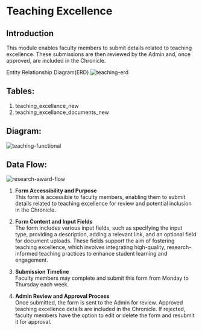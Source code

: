 ﻿



  
  

# Teaching Excellence

  

## Introduction

  

This module enables faculty members to submit details related to teaching excellence. These submissions are then reviewed by the Admin and, once approved, are included in the Chronicle.

  

Entity Relationship Diagram(ERD)
<img src="https://i.ibb.co/Bs8nZ8C/teaching-erd.png" alt="teaching-erd" border="0">

## Tables:

  

1. teaching_excellance_new
2. teaching_excellance_documents_new



## Diagram:

<img src="https://i.ibb.co/Yf4GrSb/teaching-functional.png" alt="teaching-functional" border="0">

## Data Flow:

<img src="https://i.ibb.co/b57x8J1/research-award-flow.png" alt="research-award-flow" border="0">

1. **Form Accessibility and Purpose**  
   This form is accessible to faculty members, enabling them to submit details related to teaching excellence for review and potential inclusion in the Chronicle. 

2. **Form Content and Input Fields**  
   The form includes various input fields, such as specifying the input type, providing a description, adding a relevant link, and an optional field for document uploads. These fields support the aim of fostering teaching excellence, which involves integrating high-quality, research-informed teaching practices to enhance student learning and engagement.

3. **Submission Timeline**  
   Faculty members may complete and submit this form from Monday to Thursday each week.

4. **Admin Review and Approval Process**  
   Once submitted, the form is sent to the Admin for review. Approved teaching excellence details are included in the Chronicle. If rejected, faculty members have the option to edit or delete the form and resubmit it for approval.

